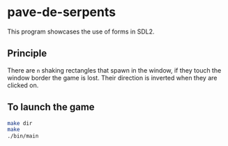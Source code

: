 # pave-de-serpents

This program showcases the use of forms in SDL2.

## Principle
There are `n` shaking rectangles that spawn in the window, if they touch the window border the game is lost.
Their direction is inverted when they are clicked on.

## To launch the game
```bash
make dir
make
./bin/main
```
